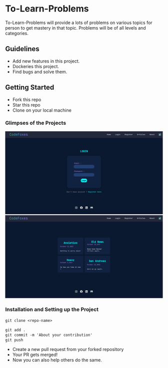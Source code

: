 # To-Learn-Problems
To-Learn-Problems will provide a lots of problems on various topics for person to get mastery in that topic. Problems will be of all levels and categories.

## Guidelines

- Add new features in this project.
- Dockeries this project.
- Find bugs and solve them.

## Getting Started

- Fork this repo
- Star this repo
- Clone on your local machine

### Glimpses of the Projects
![alt text](img1.png)
![alt text](img2.png)

### Installation and Setting up the Project
```
git clone <repo-name>
```

```
git add .
git commit -m 'About your contribution'
git push
```
- Create a new pull request from your forked repository
- Your PR gets merged!
- Now you can also help others do the same.
